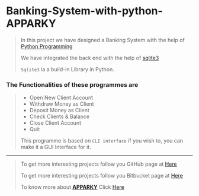 # Banking-System-with-python-APPARKY

> In this project we have designed a Banking System with the help of [Python Programming](https://www.python.org/)
> 
> We have integrated the back end with the help of [sqlite3](https://sqlite.org/index.html)
> 
> `Sqlite3` ia a build-in Library in Python.
> 
### The Functionalities of these programmes are
> 
> - Open New Client Account      
> - Withdraw Money as Client
> - Deposit Money as Client
> - Check Clients & Balance   
> - Close Client Account      
> - Quit                      
> 
> This programme is based on `CLI interface` if you wish to, you can make it a GUI Interface for it.
> 



-------------------
> 
> To get more interesting projects follow you GitHub page at [Here](https://github.com/Apparky)
> 
> To get more interesting projects follow you Bitbucket page at [Here](https://bitbucket.org/apparky-web/workspace/overview)
> 
> To know more about [__APPARKY__](https://apparky.vercel.app/) Click [Here](https://apparky-soumenmtec-gmailcom.vercel.app/)




